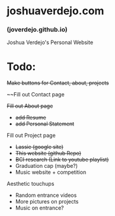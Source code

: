 # joshuaverdejo.com
### (joverdejo.github.io)
Joshua Verdejo's Personal Website

# Todo:

~~Make buttons for Contact, about, projects~~

~~Fill out Contact page
  
~~Fill out About page~~
  * ~~add Resume~~
  * ~~add Personal Statement~~

Fill out Project page
  * ~~Lassie (google site)~~
  * ~~This website (github Repo)~~
  * ~~BCI research (Link to youtube playlist)~~
  * Graduation cap (maybe?)
  * Music website + competition

Aesthetic touchups
  * Random entrance videos
  * More pictures on projects
  * Music on entrance?
